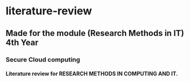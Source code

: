 # literature-review

## Made for the module (Research Methods in IT) 4th Year 

### Secure Cloud computing 


#### Literature review for RESEARCH METHODS IN COMPUTING AND IT. 
